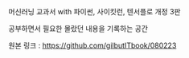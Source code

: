 머신러닝 교과서 with 파이썬, 사이킷런, 텐서플로 개정 3판

공부하면서 필요한 몰랐던 내용을 기록하는 공간

원본 링크 : https://github.com/gilbutITbook/080223
